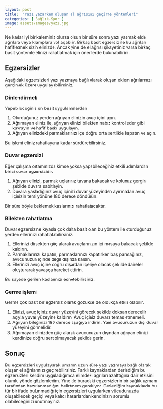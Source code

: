 ```yaml
---
layout: post
title:  "Yazı yazarken oluşan el ağrısını geçirme yöntemleri"
categories: [ Sağlık-Spor ]
image: assets/images/yazi.jpg
---
```

Ne kadar iyi bir kaleminiz olursa olsun bir süre sonra yazı yazmak elde ağrılara veya kramplara yol açabilir. Birkaç basit egzersiz ile bu ağrıları hafifletmek sizin elinizde. Ancak yine de el ağrısı şikayetiniz varsa birkaç basit yöntemle elinizi rahatlatmak için önerilerde bulunabilirim.

## Egzersizler
Aşağıdaki egzersizleri yazı yazmaya bağlı olarak oluşan eklem ağrılarınızı gerçimek üzere uygulayabilirsiniz.

### Dinlendirmek
Yapabileceğiniz en basit uygulamalardan 
1. Oturduğunuz yerden ağrıyan elinizin avuç içini açın.
2. Ağrımayan eliniz ile, ağrıyan elinizi bilekten nabız kontrol eder gibi kavrayın ve hafif baskı uygulayın.
3. Ağrıyan elinizdeki parmaklarınızı içe doğru orta sertlikle kapatın ve açın.

Bu işlemi eliniz rahatlayana kadar sürdürebilirsiniz.

### Duvar egzersizi
Eğer çalışma ortamınızda kimse yoksa yapabileceğiniz etkili adımlardan birisi duvar egzersizidir.
1. Ağrıyan elinizi, parmak uçlarınız tavana bakacak ve kolunuz gergin şekilde duvara sabitleyin.
2. Duvara yasladığınız avuç içinizi duvar yüzeyinden ayırmadan avuç içinizin tersi yönüne 180 derece döndürün.

Bir süre böyle beklemek kaslarınızı rahatlatacaktır.

### Bilekten rahatlatma
Duvar egzersizine kıyasla çok daha basit olan bu yöntem ile oturduğunuz yerden ellerinizi rahatlatabilirsiniz.
1. Ellerinizi dirsekten güç alarak avuçlarınızın içi masaya bakacak şekilde kaldırın.
2. Parmaklarınızı kapatın, parmaklarınızı kapatırken baş parmağınız, avucunuzun içinde değil dışında kalsın.
3. Ellerinizi avuç içine doğru dışardan içeriye olacak şekilde daireler oluşturarak yavaşça hareket ettirin.

Bu sayede gerilen kaslarınızı esnetebilirsiniz.

### Germe işlemi
Germe çok basit bir egzersiz olarak gözükse de oldukça etkili olabilir.
1. Elinizi, avuç içiniz duvar yüzeyini görecek şekilde doksan derecelik açıyla yuvar yüzeyine kaldırın. Avuç içiniz duvara temas etmemeli.
2. Ağrıyan bileğinizi 180 derece aşağıya indirin. Yani avucunuzun dışı duvar yüzeyini görmelidir.
3. Ağrımayan elinizden güç alarak avucunuzun dışından ağrıyan elinizi kendinize doğru sert olmayacak şekilde gerin.

## Sonuç
Bu egzersizleri uygulayarak umarım uzun süre yazı yazmaya bağlı olarak oluşan el ağrılarınızı geçirebilirsiniz. Farklı kaynaklardan derlediğim bu egzersizleri kendim uyguladığımda elimdeki ağrıları azalttığına dair etkisini olumlu yönde gözlemledim. Yine de buradaki egzersizlerin bir sağlık uzmanı tarafından hazırlanmadığını belirtmem gerekiyor. Derlediğim kaynaklarda bu tür bir ifade bulunmadığı için egzersizleri uygularken vücudunuzda oluşabilecek geçiçi veya kalıcı hasarlardan kendinizin sorumlu olabileceğinizi unutmayınız.
